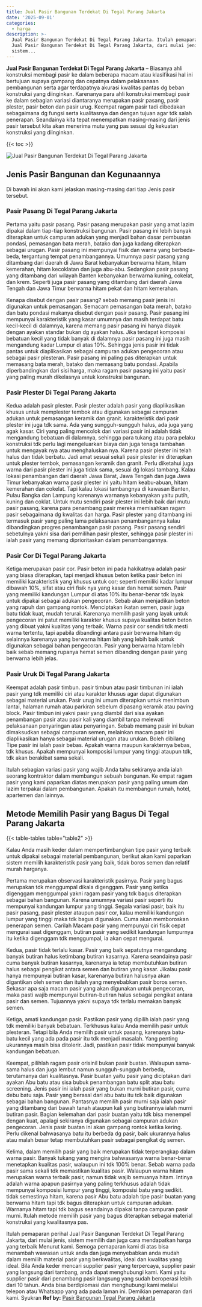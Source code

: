 ```yaml
---
title: Jual Pasir Bangunan Terdekat Di Tegal Parang Jakarta
date: '2025-09-01'
categories:
  - harga
description: >-
  Jual Pasir Bangunan Terdekat Di Tegal Parang Jakarta. Itulah pemaparan perihal
  Jual Pasir Bangunan Terdekat Di Tegal Parang Jakarta, dari mulai jenis,
  sistem...
---
```


**Jual Pasir Bangunan Terdekat Di Tegal Parang Jakarta** – Biasanya ahli konstruksi membagi pasir ke dalam beberapa macam atau klasifikasi hal ini bertujuan supaya gampang dan cepatnya dalam pelaksanaan pembangunan serta agar terdapatnya akurasi kwalitas pantas dg beban konstruksi yang diinginkan. Karenanya para ahli konstruksi membagi pasir ke dalam sebagian variasi diantaranya merupakan pasir pasang, pasir plester, pasir beton dan pasir urug. Keempat ragam pasir tadi dibedakan sebagaimana dg fungsi serta kualitasnya dan dengan tujuan agar tdk salah penerapan. Seandainya kita tepat menempatkan masing-masing dari jenis pasir tersebut kita akan menerima mutu yang pas sesuai dg kekuatan konstruksi yang diinginkan.

{{< toc >}}

![Jual Pasir Bangunan Terdekat Di Tegal Parang Jakarta](/images/jual-pasir-bangunan-10.png)

## Jenis Pasir Bangunan dan Kegunaannya

Di bawah ini akan kami jelaskan masing-masing dari tiap Jenis pasir tersebut.

### Pasir Pasang Di Tegal Parang Jakarta

Pertama yaitu pasir pasang. Pasir pasang merupakan pasir yang amat lazim dipakai dalam tiap-tiap konstruksi bangunan. Pasir pasang ini lebih banyak diterapkan untuk campuran adukan yang menjadi bahan dasar pembuatan pondasi, pemasangan bata merah, batako dan juga kadang diterapkan sebagai urugan. Pasir pasang ini mempunyai fisik dan warna yang berbeda-beda, tergantung tempat penambangannya. Umumnya pasir pasang yang ditambang dari daerah di Jawa Barat kebanyakan berwarna hitam, hitam kemerahan, hitam kecoklatan dan juga abu-abu. Sedangkan pasir pasang yang ditambang dari wilayah Banten kebanyakan berwarna kuning, cokelat, dan krem. Seperti juga pasir pasang yang ditambang dari daerah Jawa Tengah dan Jawa Timur berwarna hitam pekat dan hitam kemerahan.

Kenapa disebut dengan pasir pasang? sebab memang pasir jenis ini digunakan untuk pemasangan. Semacam pemasangan bata merah, batako dan batu pondasi makanya disebut dengan pasir pasang. Pasir pasang ini mempunyai karakteristik yang kasar umumnya dan masih terdapat batu kecil-kecil di dalamnya, karena memang pasir pasang ini hanya diayak dengan ayakan standar bukan dg ayakan halus. Jika terdapat komposisi bebatuan kecil yang tidak banyak di dalamnya pasir pasang ini juga masih mengandung kadar Lumpur di atas 10%. Sehingga jenis pasir ini tidak pantas untuk diaplikasikan sebagai campuran adukan pengecoran atau sebagai pasir plesteran. Pasir pasang ini paling pas diterapkan untuk memasang bata merah, batako dan memasang batu pondasi. Apabila diperbandingkan dari sisi harga, maka ragam pasir pasang ini yaitu pasir yang paling murah dikelasnya untuk konstruksi bangunan.

### Pasir Plester Di Tegal Parang Jakarta

Kedua adalah pasir plester. Pasir plester adalah pasir yang diaplikasikan khusus untuk memplester tembok atau digunakan sebagai campuran adukan untuk pemasangan keramik dan granit. karakteristik dari pasir plester ini juga tdk sama. Ada yang sungguh-sungguh halus, ada juga yang agak kasar. Ciri yang paling mencolok dari variasi pasir ini adalah tidak mengandung bebatuan di dalamnya, sehingga para tukang atau para pelaku konstruksi tdk perlu lagi mengeluarkan biaya dan juga tenaga tambahan untuk mengayak nya atau menghaluskan nya. Karena pasir plester ini telah halus dan tidak berbatu. Jadi amat sesuai sekali pasir plester ini diterapkan untuk plester tembok, pemasangan keramik dan granit. Perlu diketahui juga warna dari pasir plester ini juga tidak sama, sesuai dg lokasi tambang. Kalau lokasi penambangan dari daerah Jawa Barat, Jawa Tengah dan juga Jawa Timur kebanyakan warna pasir plester ini yaitu hitam keabu-abuan, hitam kemerahan dan cokelat. Tapi kalau lokasi tambangnya di kawasan Banten, Pulau Bangka dan Lampung karenanya warnanya kebanyakan yaitu putih, kuning dan coklat. Untuk mutu sendiri pasir plester ini lebih baik dari mutu pasir pasang, karena para penambang pasir mereka memisahkan ragam pasir sebagaimana dg kwalitas dan harga. Pasir plester yang ditambang ini termasuk pasir yang paling lama pelaksanaan penambangannya kalau dibandingkan progres penambangan pasir pasang. Pasir pasang sendiri sebetulnya yakni sisa dari pemilihan pasir plester, sehingga pasir plester ini ialah pasir yang memang diprioritaskan dalam penambangannya.

### Pasir Cor Di Tegal Parang Jakarta

Ketiga merupakan pasir cor. Pasir beton ini pada hakikatnya adalah pasir yang biasa diterapkan, tapi menjadi khusus beton ketika pasir beton ini memiliki karakteristik yang khusus untuk cor; seperti memiliki kadar lumpur dibawah 10%, sifat atau ciri fisik nya yang kasar dan hemat semen. Pasir yang memiliki kandungan Lumpur di atas 10% itu benar-benar tdk layak untuk dipakai sebagai adukan pengecoran. Sebab akan menjadikan beton yang rapuh dan gampang rontok. Menciptakan ikatan semen, pasir juga batu tidak kuat, mudah terurai. Karenanya memilih pasir yang layak untuk pengecoran ini patut memiliki karakter khusus supaya kualitas beton beton yang dibuat yakni kualitas yang terbaik. Warna pasir cor sendiri tdk mesti warna tertentu, tapi apabila dibandingi antara pasir berwarna hitam dg selainnya karenanya yang berwarna hitam lah yang lebih baik untuk digunakan sebagai bahan pengecoran. Pasir yang berwarna hitam lebih baik sebab memang rupanya hemat semen dibanding dengan pasir yang berwarna lebih jelas.

### Pasir Uruk Di Tegal Parang Jakarta

Keempat adalah pasir timbun. pasir timbun atau pasir timbunan ini ialah pasir yang tdk memiliki ciri atau karakter khusus agar dapat digunakan sebagai material urukan. Pasir urug ini umum diterapkan untuk menimbun lantai, halaman rumah atau parkiran sebelum dipasang keramik atau paving block. Pasir timbun ini yakni pasir yang diambil dari sisa ayakan penambangan pasir atau pasir kali yang diambil tanpa melewati pelaksanaan penyaringan atau penyaringan. Sebab memang pasir ini bukan dimaksudkan sebagai campuran semen, melainkan macam pasir ini diaplikasikan hanya sebagai material urugan atau urukan. Boleh dibilang Tipe pasir ini ialah pasir bebas. Apakah warna maupun karakternya bebas, tdk khusus. Apakah mempunyai komposisi lumpur yang tinggi ataupun tdk, tdk akan berakibat sama sekali.

Itulah sebagian variasi pasir yang wajib Anda tahu sekiranya anda ialah seorang kontraktor dalam membangun sebuah bangunan. Ke empat ragam pasir yang kami paparkan diatas merupakan pasir yang paling umum dan lazim terpakai dalam pembangunan. Apakah itu membangun rumah, hotel, apartemen dan lainnya.

## Metode Memilih Pasir yang Bagus Di Tegal Parang Jakarta

{{< table-tables table="table2" >}}

Kalau Anda masih keder dalam mempertimbangkan tipe pasir yang terbaik untuk dipakai sebagai material pembangunan, berikut akan kami paparkan sistem memilih karakteristik pasir yang baik, tidak boros semen dan relatif murah harganya.

Pertama merupakan observasi karakteristik pasirnya. Pasir yang bagus merupakan tdk menggumpal dikala digenggam. Pasir yang ketika digenggam menggumpal yakni ragam pasir yang tdk bagus diterapkan sebagai bahan bangunan. Karena umumnya variasi pasir seperti itu mempunyai kandungan lumpur yang tinggi. Segala variasi pasir, baik itu pasir pasang, pasir plester ataupun pasir cor, kalau memiliki kandungan lumpur yang tinggi maka tdk bagus digunakan. Cuma akan memboroskan penerapan semen. Carilah Macam pasir yang mempunyai ciri fisik cepat mengurai saat digenggam, butiran pasir yang sedikit kandungan lumpurnya itu ketika digenggam tdk menggumpal, ia akan cepat mengurai.

Kedua, pasir tidak terlalu kasar. Pasir yang baik sepatutnya mengandung banyak butiran halus ketimbang butiran kasarnya. Karena seandainya pasir cuma banyak butiran kasarnya, karenanya ia tetap membutuhkan butiran halus sebagai pengikat antara semen dan butiran yang kasar. Jikalau pasir hanya mempunyai butiran kasar, karenanya butiran halusnya akan digantikan oleh semen dan itulah yang menyebabkan pasir boros semen. Sekasar apa saja macam pasir yang akan digunakan untuk pengecoran, maka pasti wajib mempunyai butiran-butiran halus sebagai pengikat antara pasir dan semen. Tujuannya yakni supaya tdk terlalu memakan banyak semen.

Ketiga, amati kandungan pasir. Pastikan pasir yang dipilih ialah pasir yang tdk memiliki banyak bebatuan. Terkhusus kalau Anda memilih pasir untuk plesteran. Tetapi bila Anda memilih pasir untuk pasang, karenanya batu-batu kecil yang ada pada pasir itu tdk menjadi masalah. Yang penting ukurannya masih bisa ditolerir. Jadi, pastikan pasir tidak mempunyai banyak kandungan bebatuan.

Keempat, pilihlah ragam pasir orisinil bukan pasir buatan. Walaupun sama-sama halus dan juga lembut namun sungguh-sungguh berbeda, terutamanya dari kualitasnya. Pasir buatan yaitu pasir yang diciptakan dari ayakan Abu batu atau sisa bubuk penambangan batu split atau batu screening. Jenis pasir ini ialah pasir yang bukan murni butiran pasir, cuma debu batu saja. Pasir yang berasal dari abu batu itu tdk baik digunakan sebagai bahan bangunan. Pantasnya memilih pasir murni saja ialah pasir yang ditambang dari bawah tanah ataupun kali yang butirannya ialah murni butiran pasir. Bagian kelemahan dari pasir buatan yaitu tdk bisa menempel dengan kuat, apalagi sekiranya digunakan sebagai campuran adukan pengecoran. Jenis pasir buatan ini akan gampang rontok ketika kering. Perlu dikenal bahwasanya batu itu berbeda dg pasir, baik ukurannya halus atau malah besar tetap membutuhkan pasir sebagai pengikat dg semen.

Kelima, dalam memilih pasir yang baik merupakan tidak terperangkap dalam warna pasir. Banyak tukang yang mengira bahwasanya warna benar-benar menetapkan kualitas pasir, walaupun ini tdk 100% benar. Sebab warna pada pasir sama sekali tdk memastikan kualitas pasir. Walaupun warna hitam merupakan warna terbaik pasir, namun tidak wajib semuanya hitam. Intinya adalah warna apapun pasirnya yang paling terkhusus adalah tidak mempunyai komposisi lumpur yang tinggi, komposisi batu yang sedikit. tidak semestinya hitam, karena pasir Abu batu adalah tipe pasir buatan yang berwarna hitam tapi tdk bagus diterapkan untuk campuran adukan. Warnanya hitam tapi tdk bagus seandainya dipakai tanpa campuran pasir murni. Itulah metode memilih pasir yang bagus diterapkan sebagai material konstruksi yang kwalitasnya pas.

Itulah pemaparan perihal Jual Pasir Bangunan Terdekat Di Tegal Parang Jakarta, dari mulai jenis, sistem memilih dan juga cara mendapatkan harga yang terbaik Menurut kami. Semoga pemaparan kami di atas bisa menambah wawasan untuk anda dan juga menyebabkan anda mudah dalam memilih material pasir yang berkwalitas, ideal dan kwalitas yang ideal. Bila Anda keder mencari supplier pasir yang terpercaya, supplier pasir yang langsung dari tambang, anda dapat menghubungi kami. Kami yaitu supplier pasir dari penambang pasir langsung yang sudah beroperasi lebih dari 10 tahun. Anda bisa berdiplomasi dan menghubungi kami melalui telepon atau Whatsapp yang ada pada laman ini. Demikian pemaparan dari kami. Syukran
**Ref by:** [Pasir Bangunan Tegal Parang Jakarta](https://id.wikipedia.org/wiki/Pasir)
